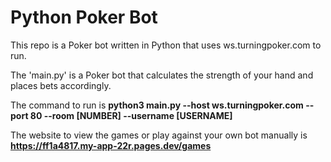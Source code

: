 # Python Poker Bot
This repo is a Poker bot written in Python that uses ws.turningpoker.com to run. 

The 'main.py' is a Poker bot that calculates the strength of your hand and places bets accordingly.

The command to run is **python3 main.py --host ws.turningpoker.com --port 80 --room [NUMBER] --username [USERNAME]**

The website to view the games or play against your own bot manually is **https://ff1a4817.my-app-22r.pages.dev/games**
